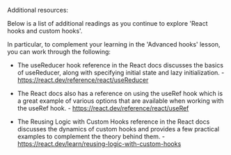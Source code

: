 Additional resources:

Below is a list of additional readings as you continue to explore 'React hooks and custom hooks'.

In particular, to complement your learning in the 'Advanced hooks' lesson, you can work through the following:

* The useReducer hook reference in the React docs discusses the basics of useReducer, along with specifying initial state and lazy initialization. - https://react.dev/reference/react/useReducer

* The React docs also has a reference on using the useRef hook which is a great example of various options that are available when working with the useRef hook. - https://react.dev/reference/react/useRef

* The Reusing Logic with Custom Hooks reference in the React docs discusses the dynamics of custom hooks and provides a few practical examples to complement the theory behind them. - https://react.dev/learn/reusing-logic-with-custom-hooks
